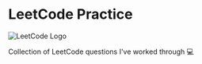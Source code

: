 # LeetCode Practice

![LeetCode Logo](https://upload.wikimedia.org/wikipedia/commons/1/19/LeetCode_logo_black.png)

Collection of LeetCode questions I've worked through 💻  
